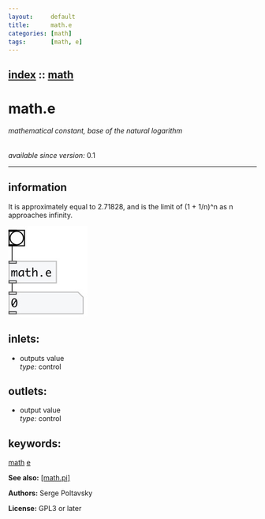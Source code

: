 ```yaml
---
layout:     default
title:      math.e
categories: [math]
tags:       [math, e]
---
```

[index](index.html) :: [math](category_math.html)
---

# math.e

###### mathematical constant, base of the natural logarithm

*available since version:* 0.1

---


## information
It is approximately equal to 2.71828, and is the limit of (1 + 1/n)^n as n approaches infinity.


[![example](../examples/img/math.e.jpg)](../examples/pd/math.e.pd)









## inlets:

* outputs value<br>
_type:_ control



## outlets:

* output value<br>
_type:_ control



## keywords:

[math](keywords/math.html)
[e](keywords/e.html)



**See also:**
[\[math.pi\]](math.pi.html)




**Authors:** Serge Poltavsky




**License:** GPL3 or later





